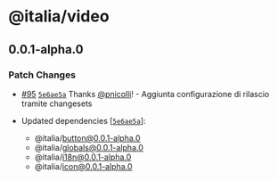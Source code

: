 # @italia/video

## 0.0.1-alpha.0

### Patch Changes

- [#95](https://github.com/italia/design-web-components/pull/95) [`5e6ae5a`](https://github.com/italia/design-web-components/commit/5e6ae5ae7ef1aad2c6e7871d91b4aec94ee5a6c3) Thanks [@pnicolli](https://github.com/pnicolli)! - Aggiunta configurazione di rilascio tramite changesets

- Updated dependencies [[`5e6ae5a`](https://github.com/italia/design-web-components/commit/5e6ae5ae7ef1aad2c6e7871d91b4aec94ee5a6c3)]:
  - @italia/button@0.0.1-alpha.0
  - @italia/globals@0.0.1-alpha.0
  - @italia/i18n@0.0.1-alpha.0
  - @italia/icon@0.0.1-alpha.0
